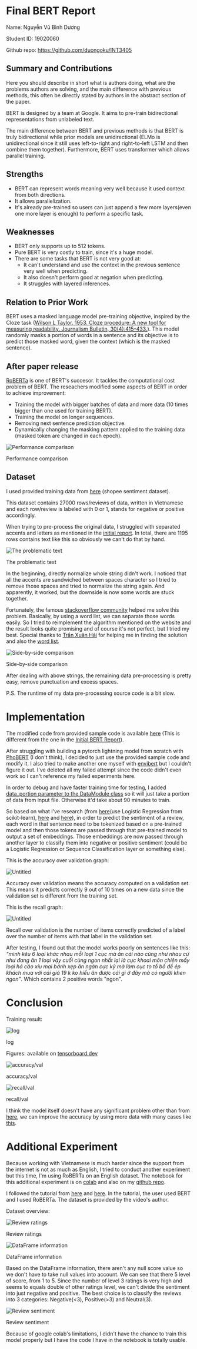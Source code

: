 # Final BERT Report

Name: Nguyễn Vũ Bình Dương

Student ID: 19020060

Github repo: https://github.com/duongoku/INT3405

## Summary and Contributions

Here you should describe in short what is authors doing, what are the problems authors are solving, and the main difference with previous methods, this often be directly stated by authors in the abstract section of the paper.

BERT is designed by a team at Google. It aims to pre-train bidirectional representations from unlabeled text.

The main difference between BERT and previous methods is that BERT is truly bidirectional while prior models are unidirectional (ELMo is unidirectional since it still uses left-to-right and right-to-left LSTM and then combine them together). Furthermore, BERT uses transformer which allows parallel training.

## Strengths

- BERT can represent words meaning very well because it used context from both directions.
- It allows parallelization.
- It's already pre-trained so users can just append a few more layers(even one more layer is enough) to perform a specific task.

## Weaknesses

- BERT only supports up to 512 tokens.
- Pure BERT is very costly to train, since it's a huge model.
- There are some tasks that BERT is not very good at:
    - It can't understand and use the context in the previous sentence very well when predicting.
    - It also doesn't perform good at negation when predicting.
    - It struggles with layered inferences.

## Relation to Prior Work

BERT uses a masked language model pre-training objective, inspired by the Cloze task ([Wilson L Taylor. 1953. Cloze procedure: A new tool for measuring readability. Journalism Bulletin, 30(4):415–433.](https://www.gwern.net/docs/psychology/writing/1953-taylor.pdf)). This model randomly masks a portion of words in a sentence and its objective is to predict those masked word, given the context (which is the masked sentence).

## **After paper release**

[RoBERTa](https://arxiv.org/abs/1907.11692) is one of BERT's succesor. It tackles the computational cost problem of BERT. The reseachers modified some aspects of BERT in order to achieve improvement:

- Training the model with bigger batches of data and more data (10 times bigger than one used for training BERT).
- Training the model on longer sequences.
- Removing next sentence prediction objective.
- Dynamically changing the masking pattern applied to the training data (masked token are changed in each epoch).

![Performance comparison](images/comparision.png)

Performance comparison

## Dataset

I used provided training data from [here](https://drive.google.com/drive/folders/1nwl9mcnkDAD7q01QcdVytRUlcdH7W28n?usp=sharing) (shopee sentiment dataset).

This dataset contains 27000 rows/reviews of data, written in Vietnamese and each row/review is labeled with 0 or 1, stands for negative or positive accordingly.

When trying to pre-process the original data, I struggled with separated accents and letters as mentioned in the [initial report](https://www.notion.so/Initial-BERT-Report-12f4ca2c17544f9ea5baaa28471a8d51). In total, there are 1195 rows contains text like this so obviously we can't do that by hand.

![The problematic text](images/separated_accents.png)

The problematic text

In the beginning, directly normalize whole string didn't work. I noticed that all the accents are sandwiched between spaces character so I tried to remove those spaces and tried to normalize the string again. And apparently, it worked, but the downside is now some words are stuck together.

Fortunately, the famous [stackoverflow community](https://stackoverflow.com/questions/8870261/how-to-split-text-without-spaces-into-list-of-words/11642687#11642687) helped me solve this problem. Basically, by using a word list, we can separate those words easily. So I tried to reimplement the algorithm mentioned on the website and the result looks quite promising and of course it's not perfect, but I tried my best. Special thanks to [Trần Xuân Hải](https://github.com/XanMarta) for helping me in finding the solution and also the [word list](https://github.com/garfieldnate/vi_experiments/tree/master/wiki_word_list).

![Side-by-side comparison](images/side-by-side.png)

Side-by-side comparison

After dealing with above strings, the remaining data pre-processing is pretty easy, remove punctuation and excess spaces.

P.S. The runtime of my data pre-processing source code is a bit slow.

# Implementation

The modified code from provided sample code is available [here](https://colab.research.google.com/drive/1K1zDUP9ojIboTcQkGmR2CGcEtc6-U4Fn?usp=sharing) (This is different from the one in the [Initial BERT Report](https://www.notion.so/Initial-BERT-Report-12f4ca2c17544f9ea5baaa28471a8d51)).

After struggling with building a pytorch lightning model from scratch with [PhoBERT](https://huggingface.co/vinai/phobert-base) (I don't think), I decided to just use the provided sample code and modify it. I also tried to make another one myself with [envibert](https://huggingface.co/nguyenvulebinh/envibert) but I couldn't figure it out. I've deleted all my failed attempt since the code didn't even work so I can't reference my failed experiments here.

In order to debug and have faster training time for testing, I added [data_portion parameter to the DataModule class](https://colab.research.google.com/drive/1K1zDUP9ojIboTcQkGmR2CGcEtc6-U4Fn?authuser=2#scrollTo=PzegOvuxhla8&line=13&uniqifier=1) so it will just take a portion of data from input file. Otherwise it'd take about 90 minutes to train.

So based on what I've research (from [here](https://jalammar.github.io/a-visual-guide-to-using-bert-for-the-first-time/)(use Logistic Regression from scikit-learn), [here](https://www.kaggle.com/heyytanay/bert-with-pytorch-lightning-tpu-for-sentiments) and [here](https://towardsdatascience.com/how-to-fine-tune-bert-with-pytorch-lightning-ba3ad2f928d2)), in order to predict the sentiment of a review, each word in that sentence need to be tokenized based on a pre-trained model and then those tokens are passed through that pre-trained model to output a set of embeddings. Those embeddings are now passed through another layer to classify them into negative or positive sentiment (could be a Logistic Regression or Sequence Classification layer or something else).

This is the accuracy over validation graph:

![Untitled](images/Untitled.png)

Accuracy over validation means the accuracy computed on a validation set. This means it predicts correctly 9 out of 10 times on a new data since the validation set is different from the training set.

This is the recall graph:

![Untitled](images/Untitled%201.png)

Recall over validation is the number of items correctly predicted of a label over the number of items with that label in the validation set.

After testing, I found out that the model works poorly on sentences like this: *"mình kêu 6 loại khác nhau mỗi loại 1 cục mà ăn cái nào cũng như nhau cứ như đang ăn 1 loại vậy cuối cùng ngon nhất lại là cục khoai môn chiên mấy loại há cảo xíu mại bánh xẹp ăn ngán cực kỳ mà làm cục to tổ bố để ép khách mua với cái giá 19 k ko hiểu ăn được cái gì ở đây mà có người khen ngon"*. Which contains 2 positive words "ngon".

# Conclusion

Training result:

![log](images/Untitled%202.png)

log

Figures: available on [tensorboard.dev](https://tensorboard.dev/experiment/3zmIM8QqS4y7aE8Tz0PkXQ/#)

![accuracy/val](images/Untitled.png)

accuracy/val

![recall/val](images/Untitled%201.png)

recall/val

I think the model itself doesn't have any significant problem other than from [here](), we can improve the accuracy by using more data with many cases like [this]().

# Additional Experiment

Because working with Vietnamese is much harder since the support from the internet is not as much as English, I tried to conduct another experiment but this time, I'm using RoBERTa on an English dataset. The notebook for this additional experiment is on [colab](https://colab.research.google.com/drive/1GfRwhfVeCsB9EcSHxWN4t34Ub1qgZr0R?usp=sharing) and also on my [github repo](https://github.com/duongoku/INT3405/).

I followed the tutorial from [here](https://www.youtube.com/watch?v=Osj0Z6rwJB4) and [here](https://www.youtube.com/watch?v=8N-nM3QW7O0&t=776s). In the tutorial, the user used BERT and I used RoBERTa. The dataset is provided by the video's author.

Dataset overview:

![Review ratings](images/Untitled%203.png)

Review ratings

![DataFrame information](images/Untitled%204.png)

DataFrame information

Based on the DataFrame information, there aren't any null score value so we don't have to take null values into account. We can see that there 5 level of score, from 1 to 5. Since the number of level 3 ratings is very high and seems to equals double of other ratings level, we can't divide the sentiment into just negative and positive. The best choice is to classify the reviews into 3 categories: Negative(<3), Positive(>3) and Neutral(3).

![Review sentiment](images/Untitled%205.png)

Review sentiment

Because of google colab's limitations, I didn't have the chance to train this model properly but I have the code I have in the notebook is totally usable.